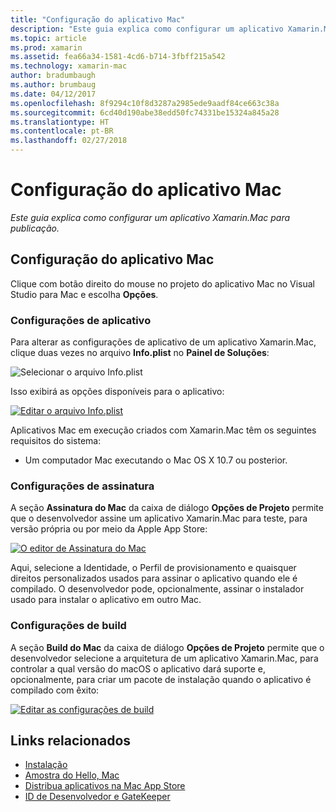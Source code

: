 ```yaml
---
title: "Configuração do aplicativo Mac"
description: "Este guia explica como configurar um aplicativo Xamarin.Mac para publicação."
ms.topic: article
ms.prod: xamarin
ms.assetid: fea66a34-1581-4cd6-b714-3fbff215a542
ms.technology: xamarin-mac
author: bradumbaugh
ms.author: brumbaug
ms.date: 04/12/2017
ms.openlocfilehash: 8f9294c10f8d3287a2985ede9aadf84ce663c38a
ms.sourcegitcommit: 6cd40d190abe38edd50fc74331be15324a845a28
ms.translationtype: HT
ms.contentlocale: pt-BR
ms.lasthandoff: 02/27/2018
---
```

# <a name="mac-app-configuration"></a>Configuração do aplicativo Mac

_Este guia explica como configurar um aplicativo Xamarin.Mac para publicação._


## <a name="mac-app-configuration"></a>Configuração do aplicativo Mac

Clique com botão direito do mouse no projeto do aplicativo Mac no Visual Studio para Mac e escolha **Opções**.


### <a name="application-settings"></a>Configurações de aplicativo

Para alterar as configurações de aplicativo de um aplicativo Xamarin.Mac, clique duas vezes no arquivo **Info.plist** no **Painel de Soluções**:

![Selecionar o arquivo Info.plist](app-configuration-images/config04.png "Selecionar o arquivo Info.plist")

Isso exibirá as opções disponíveis para o aplicativo:

 [![Editar o arquivo Info.plist](app-configuration-images/config01.png "Editar o arquivo Info.plist")](app-configuration-images/config01-large.png)

Aplicativos Mac em execução criados com Xamarin.Mac têm os seguintes requisitos do sistema:

- Um computador Mac executando o Mac OS X 10.7 ou posterior.


### <a name="signing-settings"></a>Configurações de assinatura

A seção **Assinatura do Mac** da caixa de diálogo **Opções de Projeto** permite que o desenvolvedor assine um aplicativo Xamarin.Mac para teste, para versão própria ou por meio da Apple App Store:

[![O editor de Assinatura do Mac](app-configuration-images/config02.png "A janela de Assinatura do Mac")](app-configuration-images/config02-large.png)

Aqui, selecione a Identidade, o Perfil de provisionamento e quaisquer direitos personalizados usados para assinar o aplicativo quando ele é compilado. O desenvolvedor pode, opcionalmente, assinar o instalador usado para instalar o aplicativo em outro Mac.


### <a name="build-settings"></a>Configurações de build

A seção **Build do Mac** da caixa de diálogo **Opções de Projeto** permite que o desenvolvedor selecione a arquitetura de um aplicativo Xamarin.Mac, para controlar a qual versão do macOS o aplicativo dará suporte e, opcionalmente, para criar um pacote de instalação quando o aplicativo é compilado com êxito:

 [![Editar as configurações de build](app-configuration-images/config03.png "Editar as configurações de build")](app-configuration-images/config03-large.png)


## <a name="related-links"></a>Links relacionados

- [Instalação](/visualstudio/mac/installation/)
- [Amostra do Hello, Mac](~/mac/get-started/hello-mac.md)
- [Distribua aplicativos na Mac App Store](https://developer.apple.com/devcenter/mac/checklist/)
- [ID de Desenvolvedor e GateKeeper](https://developer.apple.com/resources/developer-id/)
